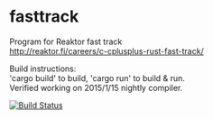 fasttrack
=========

Program for Reaktor fast track  
http://reaktor.fi/careers/c-cplusplus-rust-fast-track/  

Build instructions:  
'cargo build' to build, 'cargo run' to build & run.  
Verified working on 2015/1/15 nightly compiler.    


[![Build Status](https://travis-ci.org/Valtis/fasttrack.svg)](https://travis-ci.org/Valtis/fasttrack)
